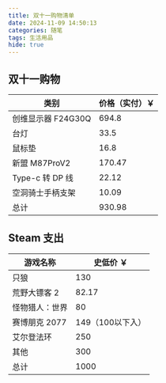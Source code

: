 ```yaml
---
title: 双十一购物清单
date: 2024-11-09 14:50:13
categories: 随笔
tags: 生活用品
hide: true
---
```


## 双十一购物

类别 | 价格（实付）￥
--- | ---
创维显示器 F24G30Q | 694.8
台灯 | 33.5
鼠标垫 | 16.8
新盟 M87ProV2 | 170.47
Type-c 转 DP 线 | 22.12
空洞骑士手柄支架 | 10.09
总计 | 930.98

## Steam 支出

游戏名称 | 史低价 ￥
--- | ---
只狼 | 130
荒野大镖客 2 |  82.17
怪物猎人：世界 | 80
赛博朋克 2077 | 149（100以下入）
艾尔登法环 | 250
其他 | 300
总计 | 1000

